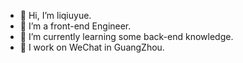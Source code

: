 - 👋 Hi, I’m liqiuyue.
- 👀 I’m a front-end Engineer.
- 🌱 I’m currently learning some back-end knowledge.
- 💞️ I work on WeChat in GuangZhou.



<!---
Liqiuyue9597/Liqiuyue9597 is a ✨ special ✨ repository because its `README.md` (this file) appears on your GitHub profile.
You can click the Preview link to take a look at your changes.
--->
